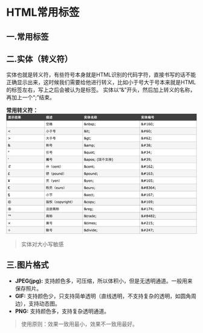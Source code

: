# HTML常用标签
## 一.常用标签


## 二.实体（转义符）
实体也就是转义符，有些符号本身就是HTML识别的代码字符，直接书写的话不能正确显示出来，这时候我们需要给他进行转义，比如小于号大于号本来就是HTML的标签左右，写上之后会被认为是标签。
实体以“&”开头，然后加上转义的名称，再加上一个“;”结束。

**常用转义符：**
![](res/mipmap/html_label_entity.jpg)

> 实体对大小写敏感


## 三.图片格式
* **JPEG(jpg):** 支持颜色多，可压缩，所以体积小，但是无透明通道。一般用来保存照片。
* **GIF:** 支持颜色少，只支持简单透明（直线透明，不支持复杂的透明，如圆角周边），支持动态图。
* **PNG:** 支持颜色多，支持复杂透明通道。

> 使用原则：效果一致用最小，效果不一致用最好。


